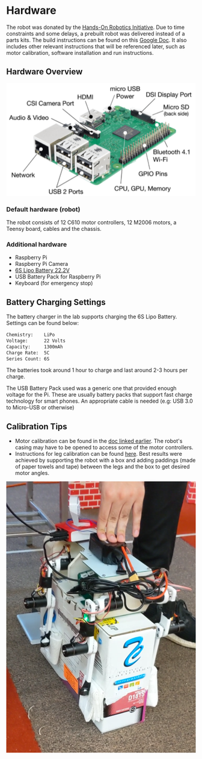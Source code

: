 # Hardware

The robot was donated by the [Hands-On Robotics Initiative](https://handsonrobotics.org/). Due to time constraints and some delays, a prebuilt robot was delivered instead of a parts kits. The build instructions can be found on this [Google Doc](https://docs.google.com/document/d/1ztO-zyF31r9wYJvHZEMbAYyhtuHloNoHOm8AScbr3wc). It also includes other relevant instructions that will be referenced later, such as motor calibration, software installation and run instructions.

## Hardware Overview

![RaspberryPi](rpi.png)

### Default hardware (robot)
The robot consists of 12 C610 motor controllers, 12 M2006 motors, a Teensy board, cables and the chassis.

### Additional hardware
* Raspberry Pi
* Raspberry Pi Camera
* [6S Lipo Battery 22.2V](https://www.amazon.com/dp/B08BZ9P469?psc=1&pldnSite=1)
* USB Battery Pack for Raspberry Pi
* Keyboard (for emergency stop)

## Battery Charging Settings
The battery charger in the lab supports charging the 6S Lipo Battery. Settings can be found below:

```
Chemistry:    LiPo
Voltage:      22 Volts
Capacity:     1300mAh
Charge Rate:  5C
Series Count: 6S
```

The batteries took around 1 hour to charge and last around 2-3 hours per charge.

The USB Battery Pack used was a generic one that provided enough voltage for the Pi. These are usually battery packs that support fast charge technology for smart phones. An appropriate cable is needed (e.g: USB 3.0 to Micro-USB or otherwise)

## Calibration Tips
* Motor calibration can be found in the [doc linked earlier](https://docs.google.com/document/d/1ztO-zyF31r9wYJvHZEMbAYyhtuHloNoHOm8AScbr3wc). The robot's casing may have to be opened to access some of the motor controllers.
* Instructions for leg calibration can be found [here](https://github.com/stanfordroboticsclub/StanfordQuadruped/blob/dji/README.md). Best results were achieved by supporting the robot with a box and adding paddings (made of paper towels and tape) between the legs and the box to get desired motor angles.

![Pupper Calibration Setup](Pupper2Calibration.png)